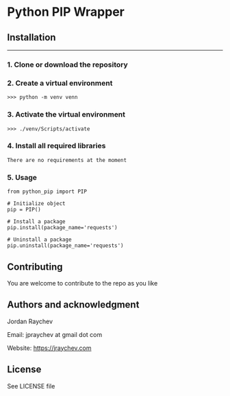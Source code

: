 # Python PIP Wrapper

## Installation
---
### 1. Clone or download the repository

### 2. Create a virtual environment
```
>>> python -m venv venn
```

### 3. Activate the virtual environment
```
>>> ./venv/Scripts/activate
```

### 4. Install all required libraries
```
There are no requirements at the moment
```

### 5. Usage
```
from python_pip import PIP
```

```
# Initialize object
pip = PIP()
```

```
# Install a package
pip.install(package_name='requests')
```

```
# Uninstall a package
pip.uninstall(package_name='requests')
```

## Contributing
You are welcome to contribute to the repo as you like

## Authors and acknowledgment
Jordan Raychev

Email: jpraychev at gmail dot com

Website: https://jraychev.com

## License
See LICENSE file